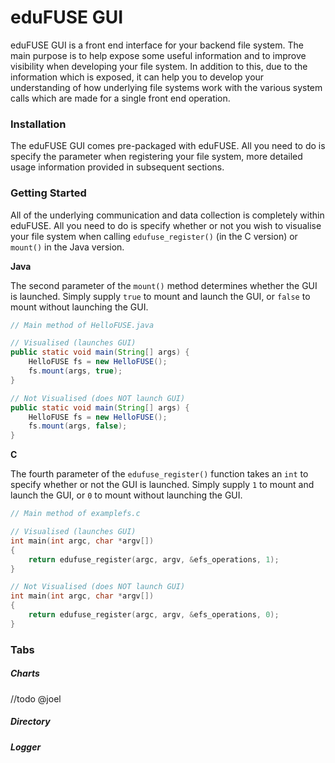 # eduFUSE GUI
eduFUSE GUI is a front end interface for your backend file system. The main purpose is to help expose some useful information and to improve visibility when developing your file system. In addition to this, due to the information which is exposed, it can help you to develop your understanding of how underlying file systems work with the various system calls which are made for a single front end operation. 

### Installation
The eduFUSE GUI comes pre-packaged with eduFUSE. All you need to do is specify the parameter when registering your file system, more detailed usage information provided in subsequent sections.

### Getting Started
All of the underlying communication and data collection is completely within eduFUSE. All you need to do is specify whether or not you wish to visualise your file system when calling `edufuse_register()` (in the C version) or `mount()` in the Java version. 

**Java**

The second parameter of the `mount()` method determines whether the GUI is launched. Simply supply `true` to mount and launch the GUI, or `false` to mount without launching the GUI.

```java
// Main method of HelloFUSE.java

// Visualised (launches GUI)
public static void main(String[] args) {
	HelloFUSE fs = new HelloFUSE();
	fs.mount(args, true);
}

// Not Visualised (does NOT launch GUI)
public static void main(String[] args) {
	HelloFUSE fs = new HelloFUSE();
	fs.mount(args, false);
}
```

**C**

The fourth parameter of the `edufuse_register()` function takes an `int` to specify whether or not the GUI is launched. Simply supply `1` to mount and launch the GUI, or `0` to mount without launching the GUI.
	
```c
// Main method of examplefs.c

// Visualised (launches GUI)
int main(int argc, char *argv[])
{
    return edufuse_register(argc, argv, &efs_operations, 1);
}

// Not Visualised (does NOT launch GUI)
int main(int argc, char *argv[])
{
    return edufuse_register(argc, argv, &efs_operations, 0);
}
```

### Tabs
##### Charts
//todo @joel

##### Directory


##### Logger 

